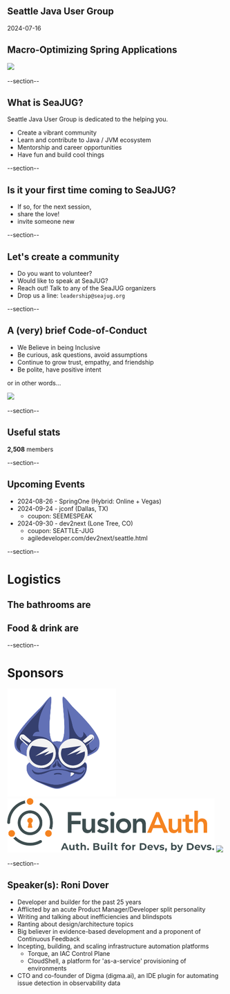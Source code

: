 ## Seattle Java User Group

2024-07-16

## Macro-Optimizing Spring Applications

<img width="450" src="images/seajug.svg" />

--section--

## What is SeaJUG?

Seattle Java User Group is dedicated to the helping you.

* Create a vibrant community
* Learn and contribute to Java / JVM ecosystem
* Mentorship and career opportunities
* Have fun and build cool things

--section--

## Is it your first time coming to SeaJUG?

 * If so, for the next session,
 * share the love!
 * invite someone new

--section--

## Let's create a community

* Do you want to volunteer?
* Would like to speak at SeaJUG?
* Reach out! Talk to any of the SeaJUG organizers
* Drop us a line: `leadership@seajug.org`

--section--

## A (very) brief Code-of-Conduct

* We Believe in being Inclusive
* Be curious, ask questions, avoid assumptions
* Continue to grow trust, empathy, and friendship
* Be polite, have positive intent

or in other words...
<div><img height=400px src="images/nice.jpg" /></div>

--section--

## Useful stats

**2,508** members

--section--

## Upcoming Events

- 2024-08-26 - SpringOne (Hybrid: Online + Vegas)
- 2024-09-24 - jconf (Dallas, TX)
  - coupon: SEEMESPEAK
- 2024-09-30 - dev2next (Lone Tree, CO)
  - coupon: SEATTLE-JUG
  - agiledeveloper.com/dev2next/seattle.html

--section--

# Logistics

## The bathrooms are

## Food & drink are

--section--

# Sponsors

<img src="images/digma-logo.png" style="height: 250px" />

<img src="images/fusion-auth.svg" style="background-color: white; height: 125px" />

<img src="images/vmware-logo.svg" style="background-color: white; height: 100px" />

--section--

## Speaker(s): Roni Dover
- Developer and builder for the past 25 years
- Afflicted by an acute Product Manager/Developer split personality
- Writing and talking about inefficiencies and blindspots
- Ranting about design/architecture topics
- Big believer in evidence-based development and a proponent of Continuous Feedback
- Incepting, building, and scaling infrastructure automation platforms
  - Torque, an IAC Control Plane
  - CloudShell, a platform for 'as-a-service' provisioning of environments
- CTO and co-founder of Digma (digma.ai), an IDE plugin for automating issue detection in observability data
